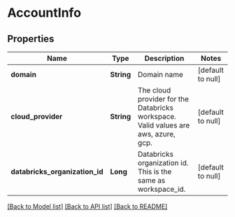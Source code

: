 # AccountInfo
## Properties

Name | Type | Description | Notes
------------ | ------------- | ------------- | -------------
**domain** | **String** | Domain name | [default to null]
**cloud\_provider** | **String** | The cloud provider for the Databricks workspace. Valid values are aws, azure, gcp. | [default to null]
**databricks\_organization\_id** | **Long** | Databricks organization id. This is the same as workspace_id. | [default to null]

[[Back to Model list]](../README.md#documentation-for-models) [[Back to API list]](../README.md#documentation-for-api-endpoints) [[Back to README]](../README.md)

